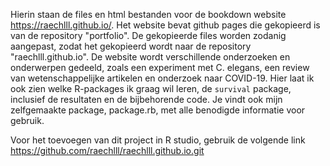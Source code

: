 Hierin staan de files en html bestanden voor de bookdown website https://raechlll.github.io/. Het website bevat github pages die gekopieerd is van de  repository "portfolio". De gekopieerde files worden zodanig aangepast, zodat het gekopieerd wordt naar de repository "raechlll.github.io". De website wordt verschillende onderzoeken en onderwerpen gedeeld, zoals een experiment met C. elegans, een review van wetenschappelijke artikelen en onderzoek naar COVID-19. Hier laat ik ook zien welke R-packages ik graag wil leren, de `survival` package, inclusief de resultaten en de bijbehorende code. Je vindt ook mijn zelfgemaakte package, package.rb, met alle benodigde informatie voor gebruik. 

Voor het toevoegen van dit project in R studio, gebruik de volgende link https://github.com/raechlll/raechlll.github.io.git

